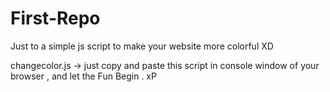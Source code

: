 # First-Repo
Just to a simple js script to make your website more colorful XD


changecolor.js -> just copy and paste this  script in console window of your browser , and let the Fun Begin . xP
